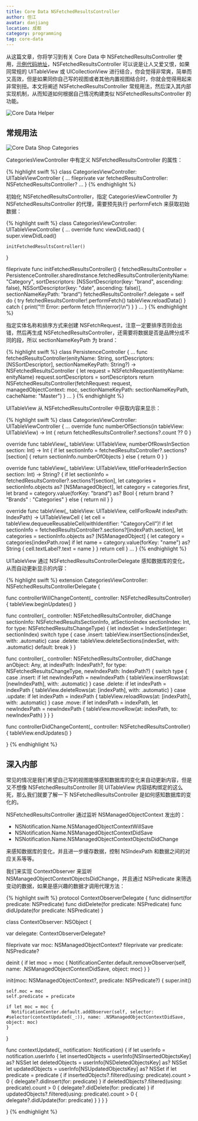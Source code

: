 ```yaml
---
title: Core Data NSFetchedResultsController
author: 但江
avatar: danjiang
location: 成都
category: programming
tag: core-data
---
```


从这篇文章，你将学习到有关 Core Data 中 NSFetchedResultsController 使用，[示例代码地址](https://github.com/danjiang/Shop)，NSFetchedResultsController 可以说是让人又爱又恨，如果同常规的 UITableView 或 UICollectionView 进行结合，你会觉得非常爽，简单而又高效，但是如果同你自己写的视图或者其他内置视图结合时，你就会觉得用起来非常别扭。本文将阐述 NSFetchedResultsController 常规用法，然后深入其内部实现机制，从而知道如何根据自己情况构建类似 NSFetchedResultsController 的功能。

![Core Data Helper](/images/core-data-nsfetchedresultscontroller.png)

## 常规用法 

![Core Data Shop Categories](/images/core-data-shop-categories.png)

CategoriesViewController 中有定义 NSFetchedResultsController 的属性：

{% highlight swift %}
class CategoriesViewController: UITableViewController {
  ...
  fileprivate var fetchedResultsController: NSFetchedResultsController<NSManagedObject>?
  ...
}
{% endhighlight %}

初始化 NSFetchedResultsController，指定 CategoriesViewController 为 NSFetchedResultsController 的代理，需要预先执行 performFetch 来获取初始数据：

{% highlight swift %}
class CategoriesViewController: UITableViewController {
  ...
  override func viewDidLoad() {
    super.viewDidLoad()
    
    initFetchedResultsController()
  }

  fileprivate func initFetchedResultsController() {
    fetchedResultsController = PersistenceController.sharedInstance.fetchedResultsController(enityName: "Category",
                                                                                             sortDescriptors: [NSSortDescriptor(key: "brand", ascending: false), NSSortDescriptor(key: "date", ascending: false)],
                                                                                             sectionNameKeyPath: "brand")
    fetchedResultsController?.delegate = self
    do {
      try fetchedResultsController!.performFetch()
      tableView.reloadData()
    } catch {
      print("!!! Error: perform fetch !!!\n\(error)\n")
    }
  }
  ...
}
{% endhighlight %}

指定实体名称和排序方式来创建 NSFetchRequest，注意一定要排序否则会出错，然后再生成 NSFetchedResultsController，还需要将数据是否是品牌分成不同的段，所以 sectionNameKeyPath 为 brand：

{% highlight swift %}
class PersistenceController {
  ...
  func fetchedResultsController(enityName: String, sortDescriptors: [NSSortDescriptor], sectionNameKeyPath: String?) -> NSFetchedResultsController<NSManagedObject> {
    let request = NSFetchRequest<NSManagedObject>(entityName: enityName)
    request.sortDescriptors = sortDescriptors
    return NSFetchedResultsController(fetchRequest: request, managedObjectContext: moc, sectionNameKeyPath: sectionNameKeyPath, cacheName: "Master")
  }
  ...
}
{% endhighlight %}

UITableView 从 NSFetchedResultsController 中获取内容来显示：

{% highlight swift %}
class CategoriesViewController: UITableViewController {
  ...
  override func numberOfSections(in tableView: UITableView) -> Int {
    return fetchedResultsController?.sections?.count ?? 0
  }
  
  override func tableView(_ tableView: UITableView, numberOfRowsInSection section: Int) -> Int {
    if let sectionInfo = fetchedResultsController?.sections?[section] {
      return sectionInfo.numberOfObjects
    } else {
      return 0
    }
  }
  
  override func tableView(_ tableView: UITableView, titleForHeaderInSection section: Int) -> String? {
    if let sectionInfo = fetchedResultsController?.sections?[section],
      let categories = sectionInfo.objects as? [NSManagedObject],
      let category = categories.first,
      let brand = category.value(forKey: "brand") as? Bool {
      return brand ? "Brands" : "Categories"
    } else {
      return nil
    }
  }
  
  override func tableView(_ tableView: UITableView, cellForRowAt indexPath: IndexPath) -> UITableViewCell {
    let cell = tableView.dequeueReusableCell(withIdentifier: "CategoryCell")!
    if let sectionInfo = fetchedResultsController?.sections?[indexPath.section], let categories = sectionInfo.objects as? [NSManagedObject] {
      let category = categories[indexPath.row]
      if let name = category.value(forKey: "name") as? String {
        cell.textLabel?.text = name
      }
    }
    return cell
  }
  ...
}
{% endhighlight %}

UITableView 通过 NSFetchedResultsControllerDelegate 感知数据库的变化，从而自动更新显示的内容：

{% highlight swift %}
extension CategoriesViewController: NSFetchedResultsControllerDelegate {
  
  func controllerWillChangeContent(_ controller: NSFetchedResultsController<NSFetchRequestResult>) {
    tableView.beginUpdates()
  }
  
  func controller(_ controller: NSFetchedResultsController<NSFetchRequestResult>, didChange sectionInfo: NSFetchedResultsSectionInfo, atSectionIndex sectionIndex: Int, for type: NSFetchedResultsChangeType) {
    let indexSet = IndexSet(integer: sectionIndex)
    switch type {
    case .insert:
      tableView.insertSections(indexSet, with: .automatic)
    case .delete:
      tableView.deleteSections(indexSet, with: .automatic)
    default: break
    }
  }
  
  func controller(_ controller: NSFetchedResultsController<NSFetchRequestResult>, didChange anObject: Any, at indexPath: IndexPath?, for type: NSFetchedResultsChangeType, newIndexPath: IndexPath?) {
    switch type {
    case .insert:
      if let newIndexPath = newIndexPath {
        tableView.insertRows(at: [newIndexPath], with: .automatic)
      }
    case .delete:
      if let indexPath = indexPath {
        tableView.deleteRows(at: [indexPath], with: .automatic)
      }
    case .update:
      if let indexPath = indexPath {
        tableView.reloadRows(at: [indexPath], with: .automatic)
      }
    case .move:
      if let indexPath = indexPath, let newIndexPath = newIndexPath {
        tableView.moveRow(at: indexPath, to: newIndexPath)
      }
    }
  }
  
  func controllerDidChangeContent(_ controller: NSFetchedResultsController<NSFetchRequestResult>) {
    tableView.endUpdates()
  }
  
}
{% endhighlight %}

## 深入内部

常见的情况是我们希望自己写的视图能够感知数据库的变化来自动更新内容，但是又不想像 NSFetchedResultsController 同 UITableView 内容结构绑定的这么死，那么我们就要了解一下 NSFetchedResultsController 是如何感知数据库的变化的。

NSFetchedResultsController 通过监听 NSManagedObjectContext 发出的： 

* NSNotification.Name.NSManagedObjectContextWillSave
* NSNotification.Name.NSManagedObjectContextDidSave
* NSNotification.Name.NSManagedObjectContextObjectsDidChange

来感知数据库的变化，并且进一步缓存数据，控制 NSIndexPath 和数据之间的对应关系等等。

我们来实现 ContextObserver 来监听 NSManagedObjectContextObjectsDidChange，并且通过 NSPredicate 来筛选变动的数据，如果是感兴趣的数据才调用代理方法：

{% highlight swift %}
protocol ContextObserverDelegate {
  func didInsert(for predicate: NSPredicate)
  func didDelete(for predicate: NSPredicate)
  func didUpdate(for predicate: NSPredicate)
}

class ContextObserver: NSObject {
  
  var delegate: ContextObserverDelegate?
  
  fileprivate var moc: NSManagedObjectContext?
  fileprivate var predicate: NSPredicate?
  
  deinit {
    if let moc = moc {
      NotificationCenter.default.removeObserver(self, name: .NSManagedObjectContextDidSave, object: moc)
    }
  }
  
  init(moc: NSManagedObjectContext?, predicate: NSPredicate?) {
    super.init()
    
    self.moc = moc
    self.predicate = predicate
    
    if let moc = moc {
      NotificationCenter.default.addObserver(self, selector: #selector(contextUpdated(_:)), name: .NSManagedObjectContextDidSave, object: moc)
    }
  }
  
  func contextUpdated(_ notification: Notification) {
    if let userInfo = notification.userInfo {
      let insertedObjects = userInfo[NSInsertedObjectsKey] as? NSSet
      let deletedObjects = userInfo[NSDeletedObjectsKey] as? NSSet
      let updatedObjects = userInfo[NSUpdatedObjectsKey] as? NSSet
      if let predicate = predicate {
        if insertedObjects?.filtered(using: predicate).count > 0 {
          delegate?.didInsert(for: predicate)
        }
        if deletedObjects?.filtered(using: predicate).count > 0 {
          delegate?.didDelete(for: predicate)
        }
        if updatedObjects?.filtered(using: predicate).count > 0 {
          delegate?.didUpdate(for: predicate)
        }
      }
    }
  }
  
}
{% endhighlight %}

